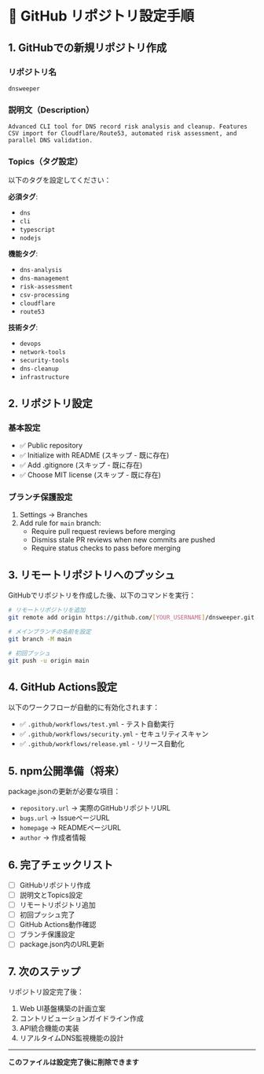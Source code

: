 # 🚀 GitHub リポジトリ設定手順

## 1. GitHubでの新規リポジトリ作成

### リポジトリ名
```
dnsweeper
```

### 説明文（Description）
```
Advanced CLI tool for DNS record risk analysis and cleanup. Features CSV import for Cloudflare/Route53, automated risk assessment, and parallel DNS validation.
```

### Topics（タグ設定）
以下のタグを設定してください：

**必須タグ**:
- `dns`
- `cli` 
- `typescript`
- `nodejs`

**機能タグ**:
- `dns-analysis`
- `dns-management`
- `risk-assessment`
- `csv-processing`
- `cloudflare`
- `route53`

**技術タグ**:
- `devops`
- `network-tools`
- `security-tools`
- `dns-cleanup`
- `infrastructure`

## 2. リポジトリ設定

### 基本設定
- ✅ Public repository
- ✅ Initialize with README (スキップ - 既に存在)
- ✅ Add .gitignore (スキップ - 既に存在)
- ✅ Choose MIT license (スキップ - 既に存在)

### ブランチ保護設定
1. Settings → Branches
2. Add rule for `main` branch:
   - Require pull request reviews before merging
   - Dismiss stale PR reviews when new commits are pushed
   - Require status checks to pass before merging

## 3. リモートリポジトリへのプッシュ

GitHubでリポジトリを作成した後、以下のコマンドを実行：

```bash
# リモートリポジトリを追加
git remote add origin https://github.com/[YOUR_USERNAME]/dnsweeper.git

# メインブランチの名前を設定
git branch -M main

# 初回プッシュ
git push -u origin main
```

## 4. GitHub Actions設定

以下のワークフローが自動的に有効化されます：
- ✅ `.github/workflows/test.yml` - テスト自動実行
- ✅ `.github/workflows/security.yml` - セキュリティスキャン  
- ✅ `.github/workflows/release.yml` - リリース自動化

## 5. npm公開準備（将来）

package.jsonの更新が必要な項目：
- `repository.url` → 実際のGitHubリポジトリURL
- `bugs.url` → IssueページURL
- `homepage` → READMEページURL
- `author` → 作成者情報

## 6. 完了チェックリスト

- [ ] GitHubリポジトリ作成
- [ ] 説明文とTopics設定
- [ ] リモートリポジトリ追加
- [ ] 初回プッシュ完了
- [ ] GitHub Actions動作確認
- [ ] ブランチ保護設定
- [ ] package.json内のURL更新

## 7. 次のステップ

リポジトリ設定完了後：
1. Web UI基盤構築の計画立案
2. コントリビューションガイドライン作成
3. API統合機能の実装
4. リアルタイムDNS監視機能の設計

---

**このファイルは設定完了後に削除できます**